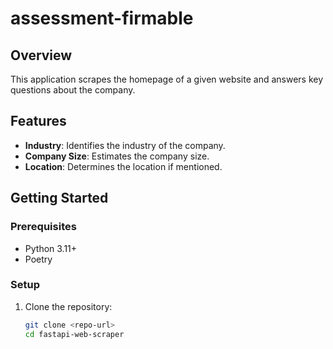 # assessment-firmable

## Overview
This application scrapes the homepage of a given website and answers key questions about the company.

## Features
- **Industry**: Identifies the industry of the company.
- **Company Size**: Estimates the company size.
- **Location**: Determines the location if mentioned.

## Getting Started

### Prerequisites
- Python 3.11+
- Poetry

### Setup
1. Clone the repository:
   ```bash
   git clone <repo-url>
   cd fastapi-web-scraper
